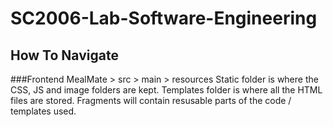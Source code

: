 # SC2006-Lab-Software-Engineering

## How To Navigate
###Frontend
MealMate > src > main > resources
Static folder is where the CSS, JS and image folders are kept. 
Templates folder is where all the HTML files are stored. 
Fragments will contain resusable parts of the code / templates used.

